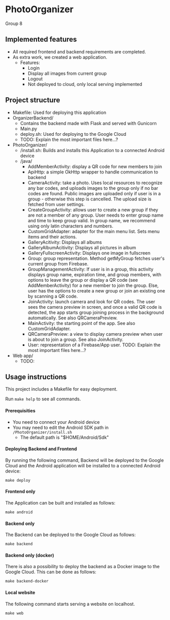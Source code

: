 # PhotoOrganizer
Group 8

## Implemented features

 - All required frontend and backend requirements are completed.
 - As extra work, we created a web application.
    - Features:
        - Login
        - Display all images from current group
        - Logout
        - Not deployed to cloud, only local serving implemented

## Project structure

 - Makefile: Used for deploying this application
 - OrganizerBackend/
    - Contains the backend made with Flask and served with Gunicorn
    - Main.py
    - deploy.sh: Used for deploying to the Google Cloud
    - TODO: Explain the most important files here...?
 - PhotoOrganizer/
    - /install.sh: Builds and installs this Application to a connected Android device
    - /java/
        - AddMemberActivity: display a QR code for new members to join
        - ApiHttp: a simple OkHttp wrapper to handle communication to backend
        - CameraActivity: take a photo. Uses local resources to recognize any bar codes,
            and uploads images to the group only if no bar codes are found. Public images
            are uploaded only if user is in a group - otherwise this step is cancelled.
            The upload size is fetched from user settings.
        - CreateGroupActivity: allows user to create a new group if they are not a member
            of any group. User needs to enter group name and time to keep group valid.
            In group name, we recommend using only latin characters and numbers.
        - CustomGridAdapter: adapter for the main menu list. Sets menu items and their
            actions.
        - GalleryAcitivity: Displays all albums
        - GalleryAlbumAcitivity: Displays all pictures in album
        - GalleryFullscreenActivity: Displays one image in fullscreen
        - Group: group representation. Method getMyGroup fetches user's current group
            from Firebase.
        - GroupManagementActivity: If user is in a group, this activity displays group
            name, expiration time, and group members, with options to leave the group
            or display a QR code (see AddMemberActivity) for a new member to join the
            group. Else, user has the options to create a new group or join an existing
            one by scanning a QR code.
        - JoinActivity: launch camera and look for QR codes. The user sees the camera
            preview in screen, and once a valid QR code is detected, the app starts
            group joining process in the background automatically. See also
            QRCameraPreview.
        - MainActivity: the starting point of the app. See also CustomGridAdapter.
        - QRCameraPreview: a view to display camera preview when user is about to join
            a group. See also JoinActivity.
        - User: representation of a Firebase/App user.
        TODO: Explain the most important files here...?
 - Web app/
    - TODO:
        
## Usage instructions

This project includes a Makefile for easy deployment. 

Run ``make help`` to see all commands.

#### Prerequisities

- You need to connect your Android device
- You may need to edit the Android SDK path in ``/PhotoOrganizer/install.sh``
    - The default path is "$HOME/Android/Sdk"

#### Deploying Backend and Frontend
By running the following command, Backend will be deployed to the Google Cloud and
the Android application will be installed to a connected Android device:

    make deploy

#### Frontend only
The Application can be built and installed as follows:

    make android

#### Backend only
The Backend can be deployed to the Google Cloud as follows:

    make backend
    
#### Backend only (docker)
There is also a possibility to deploy the backend as a Docker image to the Google Cloud. This can be done as follows:

    make backend-docker
    
#### Local website
The following command starts serving a website on localhost.

    make web

